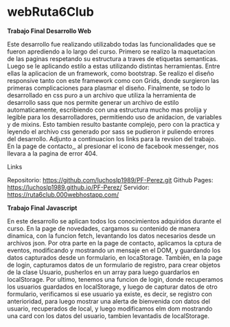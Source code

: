 # webRuta6Club

**Trabajo Final Desarrollo Web**

Este desarrollo fue realizando utilizabdo todas las funcionalidades que se fueron aprediendo a lo largo del curso. Primero se realizo la maquetacion de las paginas respetando su estructura a traves de etiquetas semanticas. Luego se le aplicando estilo a estas utilizando distintas herramientas. Entre ellas la aplicacion de un framework, como bootstrap. Se realizo el diseño responsive tanto con este framework como con Grids, donde surgieron las primeras complicaciones para plasmar el diseño.
Finalmente, se todo lo desarrollado en css puro a un archivo que utiliza la herramienta de desarrollo sass que nos permite generar un archivo de estilo automaticamente, escribiendo con una estructura mucho mas prolija y legible para los desarrolladores, permitiendo uso de anidacion, de variables y de mixins. Esto tambien resulto bastante complejo, pero con la practica y leyendo el archivo css generado por sass se pudieron ir puliendo errores del desarrollo.
Adjunto a continuacion los links para la revsion del trabajo. En la page de contacto,, al presionar el icono de facebook messenger, nos llevara a la pagina de error 404. 

Links

Repositorio: https://github.com/luchoslp1989/PF-Perez.git
Github Pages: https://luchoslp1989.github.io/PF-Perez/
Servidor: https://ruta6club.000webhostapp.com/

**Trabajo Final Javascript**

En este desarrollo se aplican todos los conocimientos adquiridos durante el curso. En la page de novedades, cargamos su contenido de manera dinamica, con la funcion fetch, levantando los datos necesarios desde un archivos json. Por otra parte en la page de contacto, aplicamos la cptura de eventos, modificando y mostrando un mensaje en el DOM, y guardando los datos capturados desde un formulario, en locaStorage. También, en la page de login, capturamos datos de un formulario de registro, para crear objetos de la clase Usuario, pusherlos en un array para luego guardarlos en localStorage. Por ultimo, tenemos una funcion de login, donde recuperamos los usuarios guardados en localStorage, y luego de capturar datos de otro formulario, verificamos si ese usuario ya existe, es decir, se registro con anterioridad, para luego mostrar una alerta de bienvenida con datos del usuario, recuperados de local, y luego modificamos elm dom mostrando una card con los datos del usuario, tambien levantadis de localStorage.
